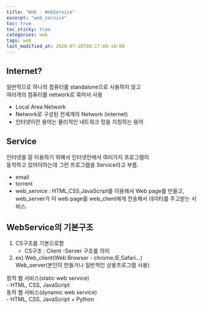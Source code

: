 ```yaml
---
title: "Web - WebService"
excerpt: "web_service"
toc: true
toc_sticky: true
categories: web
tags: web
last_modified_at: 2020-07-28T08:17:00-18:00
---
```

## Internet?
일반적으로 하나의 컴퓨터를 standalone으로 사용하지 않고  
여러개의 컴퓨터를 network로 묶어서 사용  
- Local Area Network  
- Network로 구성된 전세계의 Network (internet)  
- 인터넷이란 용어는 물리적인 네트워크 망을 지칭하는 용어  


## Service
인터넷을 잘 이용하기 위해서 인터넷안에서 여러가지 프로그램이  
동작하고 있어야하는데 그런  프로그램을 Service라고 부름.  
- email  
- torrent  
- web_service : HTML,CSS,JavaScript를 이용해서 Web page를 만들고,  
		web_server가 이 web page를 web_client에게 전송해서 데이터를 주고받는 서비스.  

## WebService의 기본구조  
1. CS구조를 기본으로함  
	- CS구조 : Client -Server 구조를 의미
1. ex) Web_client(Web Browser - chrome,IE,Safari...)  
	Web_server(본인이 만들거나 일반적인 상용프로그램 사용)  
  
정적 웹 서비스(static web service)  
	- HTML, CSS, JavaScript  
동적 웹 서비스(dynamic web service)  
	- HTML, CSS, JavaScript + Python  
